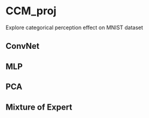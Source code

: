 # CCM_proj
Explore categorical perception effect on MNIST dataset
## ConvNet
## MLP
## PCA
## Mixture of Expert
